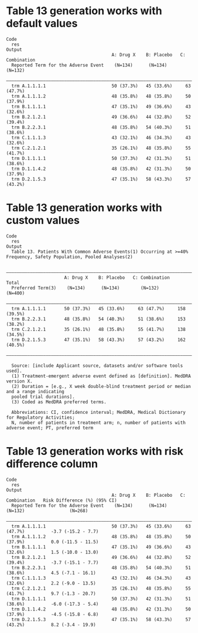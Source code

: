 # Table 13 generation works with default values

    Code
      res
    Output
                                            A: Drug X    B: Placebo   C: Combination
      Reported Term for the Adverse Event    (N=134)      (N=134)        (N=132)    
      ——————————————————————————————————————————————————————————————————————————————
      trm A.1.1.1.1                         50 (37.3%)   45 (33.6%)     63 (47.7%)  
      trm A.1.1.1.2                         48 (35.8%)   48 (35.8%)     50 (37.9%)  
      trm B.1.1.1.1                         47 (35.1%)   49 (36.6%)     43 (32.6%)  
      trm B.2.1.2.1                         49 (36.6%)   44 (32.8%)     52 (39.4%)  
      trm B.2.2.3.1                         48 (35.8%)   54 (40.3%)     51 (38.6%)  
      trm C.1.1.1.3                         43 (32.1%)   46 (34.3%)     43 (32.6%)  
      trm C.2.1.2.1                         35 (26.1%)   48 (35.8%)     55 (41.7%)  
      trm D.1.1.1.1                         50 (37.3%)   42 (31.3%)     51 (38.6%)  
      trm D.1.1.4.2                         48 (35.8%)   42 (31.3%)     50 (37.9%)  
      trm D.2.1.5.3                         47 (35.1%)   58 (43.3%)     57 (43.2%)  

# Table 13 generation works with custom values

    Code
      res
    Output
      Table 13. Patients With Common Adverse Events(1) Occurring at >=40% Frequency, Safety Population, Pooled Analyses(2)
      
      ——————————————————————————————————————————————————————————————————————————
                          A: Drug X    B: Placebo   C: Combination      Total   
      Preferred Term(3)    (N=134)      (N=134)        (N=132)         (N=400)  
      ——————————————————————————————————————————————————————————————————————————
      trm A.1.1.1.1       50 (37.3%)   45 (33.6%)     63 (47.7%)     158 (39.5%)
      trm B.2.2.3.1       48 (35.8%)   54 (40.3%)     51 (38.6%)     153 (38.2%)
      trm C.2.1.2.1       35 (26.1%)   48 (35.8%)     55 (41.7%)     138 (34.5%)
      trm D.2.1.5.3       47 (35.1%)   58 (43.3%)     57 (43.2%)     162 (40.5%)
      ——————————————————————————————————————————————————————————————————————————
      
      Source: [include Applicant source, datasets and/or software tools used].
      (1) Treatment-emergent adverse event defined as [definition]. MedDRA version X.
      (2) Duration = [e.g., X week double-blind treatment period or median and a range indicating
      pooled trial durations].
      (3) Coded as MedDRA preferred terms.
      
      Abbreviations: CI, confidence interval; MedDRA, Medical Dictionary for Regulatory Activities;
      N, number of patients in treatment arm; n, number of patients with adverse event; PT, preferred term

# Table 13 generation works with risk difference column

    Code
      res
    Output
                                            A: Drug X    B: Placebo   C: Combination   Risk Difference (%) (95% CI)
      Reported Term for the Adverse Event    (N=134)      (N=134)        (N=132)                 (N=268)           
      —————————————————————————————————————————————————————————————————————————————————————————————————————————————
      trm A.1.1.1.1                         50 (37.3%)   45 (33.6%)     63 (47.7%)          -3.7 (-15.2 - 7.7)     
      trm A.1.1.1.2                         48 (35.8%)   48 (35.8%)     50 (37.9%)          0.0 (-11.5 - 11.5)     
      trm B.1.1.1.1                         47 (35.1%)   49 (36.6%)     43 (32.6%)          1.5 (-10.0 - 13.0)     
      trm B.2.1.2.1                         49 (36.6%)   44 (32.8%)     52 (39.4%)          -3.7 (-15.1 - 7.7)     
      trm B.2.2.3.1                         48 (35.8%)   54 (40.3%)     51 (38.6%)          4.5 (-7.1 - 16.1)      
      trm C.1.1.1.3                         43 (32.1%)   46 (34.3%)     43 (32.6%)          2.2 (-9.0 - 13.5)      
      trm C.2.1.2.1                         35 (26.1%)   48 (35.8%)     55 (41.7%)          9.7 (-1.3 - 20.7)      
      trm D.1.1.1.1                         50 (37.3%)   42 (31.3%)     51 (38.6%)          -6.0 (-17.3 - 5.4)     
      trm D.1.1.4.2                         48 (35.8%)   42 (31.3%)     50 (37.9%)          -4.5 (-15.8 - 6.8)     
      trm D.2.1.5.3                         47 (35.1%)   58 (43.3%)     57 (43.2%)          8.2 (-3.4 - 19.9)      

